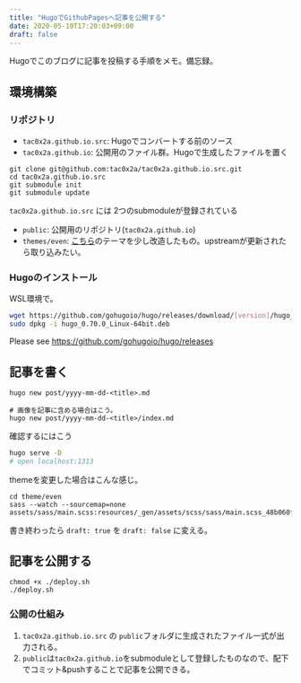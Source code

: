 ```yaml
---
title: "HugoでGithubPagesへ記事を公開する"
date: 2020-05-10T17:20:03+09:00
draft: false
---
```


Hugoでこのブログに記事を投稿する手順をメモ。備忘録。

## 環境構築
### リポジトリ

+ `tac0x2a.github.io.src`: Hugoでコンバートする前のソース
+ `tac0x2a.github.io`: 公開用のファイル群。Hugoで生成したファイルを置く

```
git clone git@github.com:tac0x2a/tac0x2a.github.io.src.git
cd tac0x2a.github.io.src
git submodule init
git submodule update
```

`tac0x2a.github.io.src` には 2つのsubmoduleが登録されている

+ `public`: 公開用のリポジトリ(`tac0x2a.github.io`)
+ `themes/even`: [こちら](https://themes.gohugo.io/hugo-theme-even/)のテーマを少し改造したもの。upstreamが更新されたら取り込みたい。


### Hugoのインストール
WSL環境で。

```sh
wget https://github.com/gohugoio/hugo/releases/download/[version]/hugo_[version]_Linux-64bit.deb
sudo dpkg -i hugo_0.70.0_Linux-64bit.deb
```

Please see https://github.com/gohugoio/hugo/releases


## 記事を書く
```shell
hugo new post/yyyy-mm-dd-<title>.md

# 画像を記事に含める場合はこう。
hugo new post/yyyy-mm-dd-<title>/index.md
```

確認するにはこう
```sh
hugo serve -D
# open localhost:1313

```

themeを変更した場合はこんな感じ。
```
cd theme/even
sass --watch --sourcemap=none assets/sass/main.scss:resources/_gen/assets/scss/sass/main.scss_48b060fe05b0a273d182ef83c0605941.content
```

書き終わったら `draft: true` を `draft: false` に変える。


## 記事を公開する
```
chmod +x ./deploy.sh
./deploy.sh
```

### 公開の仕組み

1. `tac0x2a.github.io.src` の `public`フォルダに生成されたファイル一式が出力される。
2. `public`は`tac0x2a.github.io`をsubmoduleとして登録したものなので、配下でコミット&pushすることで記事を公開できる。
